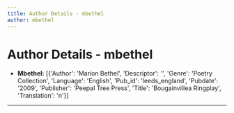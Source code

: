 ```yaml
---
title: Author Details - mbethel
author: mbethel
---
```


# Author Details - mbethel

<ul>
    <li><strong>Mbethel:</strong> [{'Author': 'Marion Bethel', 'Descriptor': '', 'Genre': 'Poetry Collection', 'Language': 'English', 'Pub_id': 'leeds_england', 'Pubdate': '2009', 'Publisher': 'Peepal Tree Press', 'Title': 'Bougainvillea Ringplay', 'Translation': 'n'}]</li>
</ul>
<hr>